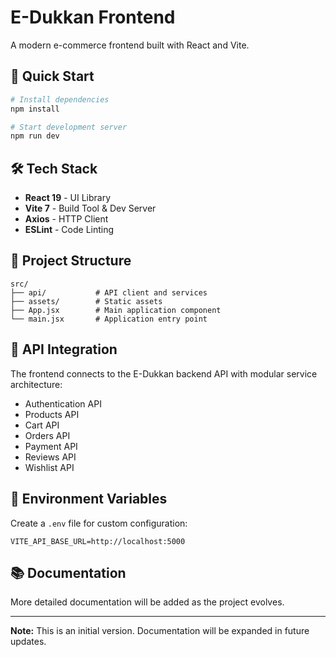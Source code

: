# E-Dukkan Frontend

A modern e-commerce frontend built with React and Vite.

## 🚀 Quick Start

```bash
# Install dependencies
npm install

# Start development server
npm run dev
```

## 🛠 Tech Stack

- **React 19** - UI Library
- **Vite 7** - Build Tool & Dev Server
- **Axios** - HTTP Client
- **ESLint** - Code Linting

## 📁 Project Structure

```
src/
├── api/           # API client and services
├── assets/        # Static assets
├── App.jsx        # Main application component
└── main.jsx       # Application entry point
```

## 🔗 API Integration

The frontend connects to the E-Dukkan backend API with modular service architecture:

- Authentication API
- Products API
- Cart API
- Orders API
- Payment API
- Reviews API
- Wishlist API

## 🔧 Environment Variables

Create a `.env` file for custom configuration:

```env
VITE_API_BASE_URL=http://localhost:5000
```

## 📚 Documentation

More detailed documentation will be added as the project evolves.

---

**Note:** This is an initial version. Documentation will be expanded in future updates.
